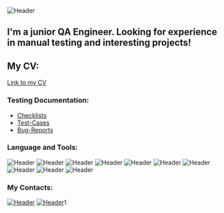 ![Header](https://github.com/JonseeFX/JonseeFX/blob/main/assets/Mask_group.png)
## I'm a junior QA Engineer. Looking for experience in manual testing and interesting projects!
## My CV:
[Link to my CV](https://drive.google.com/file/d/1hnojQk0dXwNLbH-V-DgC7YY_CQi6ya9N/view?usp=sharing)

### Testing Documentation:
- [Checklists](https://github.com/JonseeFX/Checklists)
- [Test-Cases](https://github.com/JonseeFX/Test-cases)
- [Bug-Reports](https://github.com/JonseeFX/Bug-reports)


### Language and Tools:
![Header](https://img.shields.io/badge/Jira-090909?style=for-the-badge&logo=jira&logoColor=136be1)
![Header](https://img.shields.io/badge/Postman-090909?style=for-the-badge&logo=postman&logoColor=f76935)
![Header](https://img.shields.io/badge/Github-090909?style=for-the-badge&logo=github&logoColor=8cc4d7)
![Header](https://img.shields.io/badge/PostgreSQL-090909?style=for-the-badge&logo=PostgreSQL&logoColor=4169E1)
![Header](https://img.shields.io/badge/DevTools-090909?style=for-the-badge&logo=googlechrome&logoColor=2674f2)
![Header](https://img.shields.io/badge/AndroidStudio-090909?style=for-the-badge&logo=androidstudio&logoColor=3DDC84)
![Header](https://img.shields.io/badge/GIT-090909?style=for-the-badge&logo=git&logoColor=F05032)
![Header](https://img.shields.io/badge/Jmeter-090909?style=for-the-badge&logo=apachejmeter&logoColor=D22128)
![Header](https://img.shields.io/badge/Fiddler-090909?style=for-the-badge&logo=fiddler&logoColor=8cc4d7)
![Header](https://img.shields.io/badge/CharlesProxy-090909?style=for-the-badge&logo=charlesproxy&logoColor=8cc4d7)

### My Contacts:
[![Header](https://img.shields.io/badge/Telegram-090909?style=for-the-badge&logo=telegram&logoColor=31a5db)](https://t.me/Real_Jonsee)
[![Header](https://img.shields.io/badge/Linkedin-090909?style=for-the-badge&logo=linkedin&logoColor=0073b1)](https://www.linkedin.com/in/artem-merkulov-a1290b254/)1

